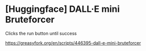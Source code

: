 # [Huggingface] DALL·E mini Bruteforcer

Clicks the run button until success

https://greasyfork.org/en/scripts/446395-dall-e-mini-bruteforcer
